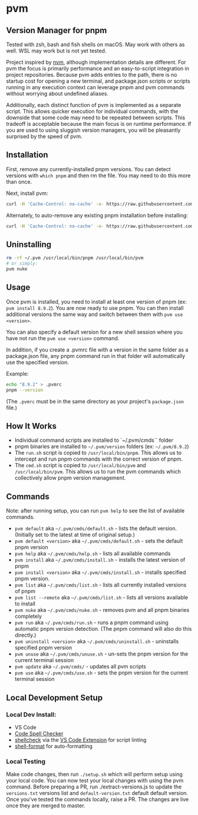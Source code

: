 # pvm
## Version Manager for pnpm

Tested with zsh, bash and fish shells on macOS. May work with others as well. WSL may work but is not yet tested.

Project inspired by [nvm](https://github.com/nvm-sh/nvm), although implementation details are different. For pvm the focus is primarily performance and an easy-to-script integration in project repositories. Because pvm adds entries to the path, there is no startup cost for opening a new terminal, and package.json scripts or scripts running in any execution context can leverage pnpm and pvm commands without worrying about undefined aliases.

Additionally, each distinct function of pvm is implemented as a separate script. This allows quicker execution for individual commands, with the downside that some code may need to be repeated between scripts. This tradeoff is acceptable because the main focus is on runtime performance. If you are used to using sluggish version managers, you will be pleasantly surprised by the speed of pvm.

## Installation

First, remove any currently-installed pnpm versions. You can detect versions with `which pnpm` and then rm the file. You may need to do this more than once.

Next, install pvm:
```sh
curl -H 'Cache-Control: no-cache' -o- https://raw.githubusercontent.com/pkg-mgr/pvm/main/setup.sh | bash
```

Alternately, to auto-remove any existing pnpm installation before installing:
```sh
curl -H 'Cache-Control: no-cache' -o- https://raw.githubusercontent.com/pkg-mgr/pvm/main/setup.sh | NUKE_PNPM=1 bash
```

## Uninstalling

```sh
rm -rf ~/.pvm /usr/local/bin/pnpm /usr/local/bin/pvm
# or simply:
pvm nuke
```

## Usage

Once pvm is installed, you need to install at least one version of pnpm (ex: `pvm install 8.9.2`). You are now ready to use pnpm. You can then install additional versions the same way and switch between them with `pvm use <version>`.

You can also specify a default version for a new shell session where you have not run the `pvm use <version>` command.

In addition, if you create a .pvmrc file with a version in the same folder as a package.json file, any pnpm command run in that folder will automatically use the specified version.

Example:
```sh
echo "8.9.2" > .pvmrc
pnpm --version
```
(The `.pvmrc` must be in the same directory as your project's `package.json` file.)

## How It Works
* Individual command scripts are installed to `~/.pvm/cmds`` folder
* pnpm binaries are installed to `~/.pvm/version` folders (ex: `~/.pvm/8.9.2`)
* The `run.sh` script is copied to `/usr/local/bin/pnpm`. This allows us to intercept and run pnpm commands with the correct version of pnpm.
* The `cmd.sh` script is copied to `/usr/local/bin/pvm` and `/usr/local/bin/pvm`. This allows us to run the pvm commands which collectively allow pnpm version management.

## Commands
Note: after running setup, you can run `pvm help` to see the list of available commands.
* `pvm default` aka `~/.pvm/cmds/default.sh` - lists the default version. (Initially set to the latest at time of original setup.)
* `pvm default <version>` aka `~/.pvm/cmds/default.sh` - sets the default pnpm version
* `pvm help` aka `~/.pvm/cmds/help.sh` - lists all available commands
* `pvm install` aka `~/.pvm/cmds/install.sh` - installs the latest version of pnpm
* `pvm install <version>` aka `~/.pvm/cmds/install.sh` - installs specified pnpm version.
* `pvm list` aka `~/.pvm/cmds/list.sh` - lists all currently installed versions of pnpm
* `pvm list --remote` aka `~/.pvm/cmds/list.sh` - lists all versions available to install
* `pvm nuke` aka `~/.pvm/cmds/nuke.sh` - removes pvm and all pnpm binaries completely
* `pvm run` aka `~/.pvm/cmds/run.sh` - runs a pnpm command using automatic pnpm version detection. (The pnpm command will also do this directly.)
* `pvm uninstall <version>` aka `~/.pvm/cmds/uninstall.sh` - uninstalls specified pnpm version
* `pvm unuse` aka `~/.pvm/cmds/unuse.sh` - un-sets the pnpm version for the current terminal session
* `pvm update` aka `~/.pvm/cmds/` - updates all pvm scripts
* `pvm use` aka `~/.pvm/cmds/use.sh` - sets the pnpm version for the current terminal session

## Local Development Setup
### Local Dev Install:
* VS Code
* [Code Spell Checker](https://marketplace.visualstudio.com/items?itemName=streetsidesoftware.code-spell-checker)
* [shellcheck](https://github.com/koalaman/shellcheck) via the [VS Code Extension](https://marketplace.visualstudio.com/items?itemName=timonwong.shellcheck) for script linting
* [shell-format](https://marketplace.visualstudio.com/items?itemName=foxundermoon.shell-format) for auto-formatting

### Local Testing
Make code changes, then run `./setup.sh` which will perform setup using your local code. You can now test your local changes with using the pvm command.
Before preparing a PR, run ./extract-versions.js to update the `versions.txt` versions list and `default-version.txt` default default version.
Once you've tested the commands locally, raise a PR. The changes are live once they are merged to master.
